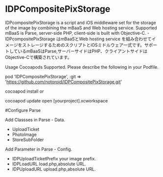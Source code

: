 # IDPCompositePixStorage
IDPcompositePixStorage is a script and iOS middleware set for the storage of the image by combining the mBaaS and Web hosting service. Supported mBaaS is Parse, server-side PHP, client-side is built with Objective-C. - IDPcompositePixStorage はmBaaSとWeb hosting service を組み合わせてイメージをストレージするためのスクリプトとiOSミドルウェア一式です。サポートしているmBaaSはParse,サーバーサイドはPHP、クライアントサイドはObjective-Cで構築されています。

Usage
Cocoapods Supported. Please describe the following in your Podfile.

pod 'IDPCompositePixStorage', :git => 'https://github.com/notoroid/IDPCompositePixStorage.git'

cocoapod install
or

cocoapod update
open [yourproject].xcworkspace


#Configure Parse

Add Classses in Parse - Data.
- UploadTicket
- PhotoImage
- StoreSubFolder


Add Parameter in Parse - Config.
- IDPUploadTicketPrefix your image prefix.
- IDPLoadURL load.php,absolute URL.
- IDPUploadURL upload.php,absolute URL.


